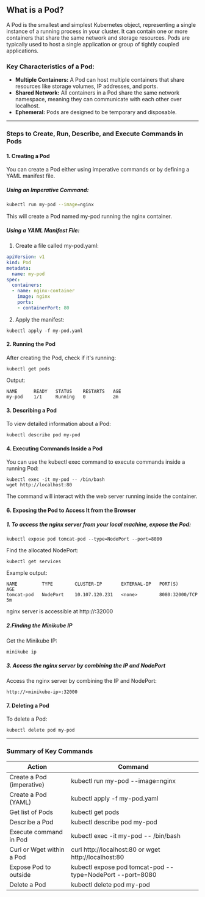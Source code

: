 ## What is a Pod?
A Pod is the smallest and simplest Kubernetes object, representing a single instance of a running process in your cluster. It can contain one or more containers that share the same network and storage resources. Pods are typically used to host a single application or group of tightly coupled applications.

### Key Characteristics of a Pod:
- **Multiple Containers:** A Pod can host multiple containers that share resources like storage volumes, IP addresses, and ports.
- **Shared Network:** All containers in a Pod share the same network namespace, meaning they can communicate with each other over localhost.
- **Ephemeral:** Pods are designed to be temporary and disposable.

---

### Steps to Create, Run, Describe, and Execute Commands in Pods
#### 1. Creating a Pod
You can create a Pod either using imperative commands or by defining a YAML manifest file.

##### Using an Imperative Command:
```bash
kubectl run my-pod --image=nginx
```
This will create a Pod named my-pod running the nginx container.

##### Using a YAML Manifest File:
1. Create a file called my-pod.yaml:
```yaml
apiVersion: v1
kind: Pod
metadata:
  name: my-pod
spec:
  containers:
  - name: nginx-container
    image: nginx
    ports:
    - containerPort: 80
```

2. Apply the manifest:
```
kubectl apply -f my-pod.yaml
```

#### 2. Running the Pod
After creating the Pod, check if it's running:
```
kubectl get pods
```

Output:
```
NAME      READY   STATUS    RESTARTS   AGE
my-pod    1/1     Running   0          2m
```

#### 3. Describing a Pod
To view detailed information about a Pod:
```
kubectl describe pod my-pod
```

#### 4. Executing Commands Inside a Pod
You can use the kubectl exec command to execute commands inside a running Pod:
```
kubectl exec -it my-pod -- /bin/bash
wget http://localhost:80
```

The command will interact with the web server running inside the container.

#### 6. Exposing the Pod to Access It from the Browser
##### 1. To access the nginx server from your local machine, expose the Pod:
```
kubectl expose pod tomcat-pod --type=NodePort --port=8080
```

Find the allocated NodePort:
```
kubectl get services
```

Example output:
```
NAME         TYPE        CLUSTER-IP       EXTERNAL-IP   PORT(S)          AGE
tomcat-pod   NodePort    10.107.120.231   <none>        8080:32000/TCP   5m
```

nginx server is accessible at http://<minikube-ip>:32000

##### 2.Finding the Minikube IP
Get the Minikube IP:
```
minikube ip
```

##### 3. Access the nginx server by combining the IP and NodePort
Access the nginx server by combining the IP and NodePort:
```
http://<minikube-ip>:32000
```

#### 7. Deleting a Pod
To delete a Pod:
```
kubectl delete pod my-pod
```

---

### Summary of Key Commands

| Action | Command |
| ------ | ------- |
| Create a Pod (imperative) | kubectl run my-pod --image=nginx |
| Create a Pod (YAML) | kubectl apply -f my-pod.yaml |
| Get list of Pods | kubectl get pods |
| Describe a Pod | kubectl describe pod my-pod |
| Execute command in Pod | kubectl exec -it my-pod -- /bin/bash |
| Curl or Wget within a Pod | curl http://localhost:80 or wget http://localhost:80 |
| Expose Pod to outside | kubectl expose pod tomcat-pod --type=NodePort --port=8080 |
| Delete a Pod | kubectl delete pod my-pod |
